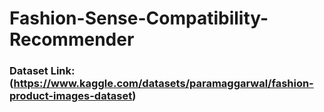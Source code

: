 # Fashion-Sense-Compatibility-Recommender

### Dataset Link: (https://www.kaggle.com/datasets/paramaggarwal/fashion-product-images-dataset)
